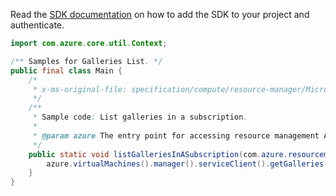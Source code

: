 Read the [SDK documentation](https://github.com/Azure/azure-sdk-for-java/blob/azure-resourcemanager_2.14.0/sdk/resourcemanager/azure-resourcemanager/README.md) on how to add the SDK to your project and authenticate.

```java
import com.azure.core.util.Context;

/** Samples for Galleries List. */
public final class Main {
    /*
     * x-ms-original-file: specification/compute/resource-manager/Microsoft.Compute/stable/2021-10-01/examples/gallery/ListGalleriesInASubscription.json
     */
    /**
     * Sample code: List galleries in a subscription.
     *
     * @param azure The entry point for accessing resource management APIs in Azure.
     */
    public static void listGalleriesInASubscription(com.azure.resourcemanager.AzureResourceManager azure) {
        azure.virtualMachines().manager().serviceClient().getGalleries().list(Context.NONE);
    }
}
```
